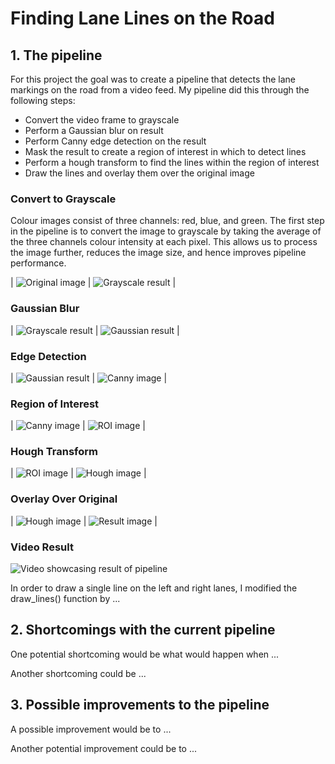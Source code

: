 # **Finding Lane Lines on the Road** 

[//]: # (Image References)

[original]: ./test_images/solidWhiteCurve.jpg "Original"
[grayscale]: ./examples/solidWhiteCurve_grayscale.jpg "Grayscale"
[gaussian]: ./examples/solidWhiteCurve_gaussian.jpg "Gaussian"
[canny]: ./examples/solidWhiteCurve_canny.jpg "Canny"
[roi]: ./examples/solidWhiteCurve_ROI.jpg "ROI"
[hough]: ./examples/solidWhiteCurve_hough.jpg "Hough"
[result_image]: ./test_images_output/solidWhiteCurve.jpg "Result"
[result_video]: ./examples/result.gif "Result"

## 1. The pipeline

For this project the goal was to create a pipeline that detects the lane markings on the road from a video feed.
My pipeline did this through the following steps:
- Convert the video frame to grayscale
- Perform a Gaussian blur on result
- Perform Canny edge detection on the result
- Mask the result to create a region of interest in which to detect lines
- Perform a hough transform to find the lines within the region of interest
- Draw the lines and overlay them over the original image

### Convert to Grayscale
Colour images consist of three channels: red, blue, and green. The first step in the pipeline is to convert the image to grayscale by taking the average of the three channels colour intensity at each pixel.
This allows us to process the image further, reduces the image size, and hence improves pipeline performance.

| ![Original image][original] | ![Grayscale result][grayscale] |

### Gaussian Blur

| ![Grayscale result][grayscale] | ![Gaussian result][gaussian] |

### Edge Detection

| ![Gaussian result][gaussian] | ![Canny image][canny] |

### Region of Interest

| ![Canny image][canny] | ![ROI image][roi] |

### Hough Transform

| ![ROI image][roi] | ![Hough image][hough] |

### Overlay Over Original

| ![Hough image][hough] | ![Result image][result_image] |

### Video Result
![Video showcasing result of pipeline][result_video]

In order to draw a single line on the left and right lanes, I modified the draw_lines() function by ...




## 2. Shortcomings with the current pipeline


One potential shortcoming would be what would happen when ... 

Another shortcoming could be ...


## 3. Possible improvements to the pipeline

A possible improvement would be to ...

Another potential improvement could be to ...
